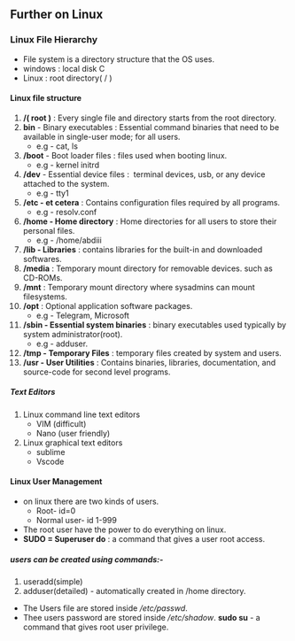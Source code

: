 ## Further on Linux
### Linux File Hierarchy
- File system is a directory structure that the OS uses.
- windows : local disk C
- Linux : root directory( / )
#### Linux file structure
1. **/( root )** : Every single file and directory starts from the root directory.
2. **bin** - Binary executables : Essential command binaries that need to be available in single-user mode; for all users.
    - e.g - cat, ls
3. **/boot** - Boot loader files : files used when booting linux.
    - e.g  - kernel initrd
4. **/dev** - Essential device files :  terminal devices, usb, or any device attached to the system.
    - e.g - tty1
5. **/etc - et cetera** : Contains configuration files required by all programs.
    - e.g - resolv.conf
6. **/home - Home directory** : Home directories for all users to store their personal files.
    - e.g - /home/abdiii
7. **/lib - Libraries** : contains libraries for the built-in and downloaded softwares.
8. **/media** : Temporary mount directory for removable devices. such as CD-ROMs.
9. **/mnt** : Temporary mount directory where sysadmins can mount filesystems.
10. **/opt** : Optional application software packages.
    - e.g - Telegram, Microsoft
11. **/sbin - Essential system binaries** : binary executables used typically by system administrator(root). 
    - e.g - adduser.
12. **/tmp - Temporary Files** : temporary files created by system and users.
13. **/usr - User Utilities** : Contains binaries, libraries, documentation, and source-code for second level programs.
##### Text Editors
1. Linux command line text editors
    - VIM (difficult)
    - Nano (user friendly)
2. Linux graphical text editors
    - sublime
    - Vscode
#### Linux User Management
- on linux there are two kinds of users.
    - Root- id=0
    -  Normal user- id 1-999
- The root user have the power to do everything on linux.
- **SUDO = Superuser do** : a command that gives a user root access. 
##### users can be created using commands:-
1. useradd(simple)
2. adduser(detailed) - automatically created in /home directory.
- The Users file are stored inside */etc/passwd*.
- Thee users password are stored inside */etc/shadow*.
**sudo su** - a command that gives root user privilege. 
